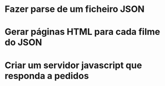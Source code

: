 # Fazer parse de um ficheiro JSON
# Gerar páginas HTML para cada filme do JSON
# Criar um servidor javascript que responda a pedidos  
